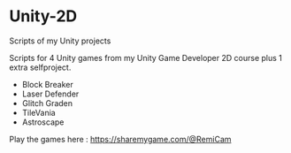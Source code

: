 # Unity-2D
Scripts of my Unity projects


Scripts for 4 Unity games from my Unity Game Developer 2D course plus 1 extra selfproject.

- Block Breaker
- Laser Defender
- Glitch Graden
- TileVania
- Astroscape

Play the games here : https://sharemygame.com/@RemiCam

